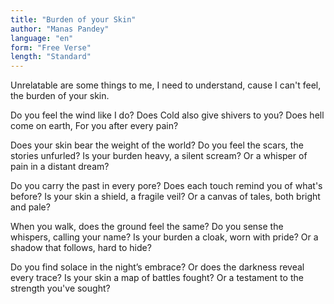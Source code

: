 ```yaml
---
title: "Burden of your Skin"
author: "Manas Pandey"
language: "en"
form: "Free Verse"
length: "Standard"
---
```

Unrelatable are some things to me,
I need to understand,
cause I can't feel,
the burden of your skin.

Do you feel the wind like I do?
Does Cold also give shivers to you?
Does hell come on earth,
For you after every pain?

Does your skin bear the weight of the world?
Do you feel the scars, the stories unfurled?
Is your burden heavy, a silent scream?
Or a whisper of pain in a distant dream?

Do you carry the past in every pore?
Does each touch remind you of what's before?
Is your skin a shield, a fragile veil?
Or a canvas of tales, both bright and pale?

When you walk, does the ground feel the same?
Do you sense the whispers, calling your name?
Is your burden a cloak, worn with pride?
Or a shadow that follows, hard to hide?

Do you find solace in the night’s embrace?
Or does the darkness reveal every trace?
Is your skin a map of battles fought?
Or a testament to the strength you've sought?
